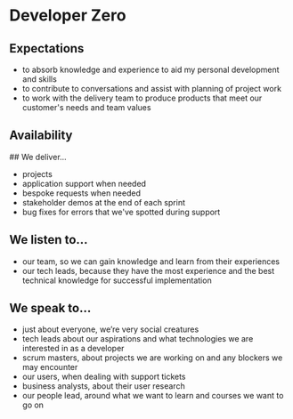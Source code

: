 # Developer Zero 

## Expectations
* to absorb knowledge and experience to aid my personal development and skills
* to contribute to conversations and assist with planning of project work
* to work with the delivery team to produce products that meet our customer's needs and team values

## Availability
<object data="/roles/dev0-pie.svg" type="image/svg+xml" width="650" height="230"></object>

## We deliver...
* projects 
* application support when needed
* bespoke requests when needed
* stakeholder demos at the end of each sprint
* bug fixes for errors that we've spotted during support 


## We listen to...
* our team, so we can gain knowledge and learn from their experiences
* our tech leads, because they have the most experience and the best technical knowledge for successful implementation


## We speak to...
* just about everyone, we’re very social creatures
* tech leads about our aspirations and what technologies we are interested in as a developer
* scrum masters, about projects we are working on and any blockers we may encounter
* our users, when dealing with support tickets
* business analysts, about their user research
* our people lead, around what we want to learn and courses we want to go on
